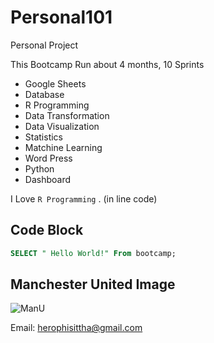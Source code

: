 # Personal101
Personal Project

This Bootcamp Run about 4 months, 10 Sprints

- Google Sheets
- Database
- R Programming
- Data Transformation
- Data Visualization
- Statistics
- Matchine Learning
- Word Press
- Python
- Dashboard

I Love ` R Programming ` . (in line code)

## Code Block
```sql
SELECT " Hello World!" From bootcamp;

```

## Manchester United Image
![ManU](https://images.app.goo.gl/nqgwxxdbY5P4GgE58)

Email: herophisittha@gmail.com

